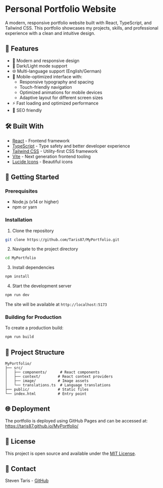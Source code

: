 # Personal Portfolio Website

A modern, responsive portfolio website built with React, TypeScript, and Tailwind CSS. This portfolio showcases my projects, skills, and professional experience with a clean and intuitive design.

## 🌟 Features

- 🎨 Modern and responsive design
- 🌙 Dark/Light mode support
- 🌐 Multi-language support (English/German)
- 📱 Mobile-optimized interface with:
  - Responsive typography and spacing
  - Touch-friendly navigation
  - Optimized animations for mobile devices
  - Adaptive layout for different screen sizes
- ⚡ Fast loading and optimized performance
- 🎯 SEO friendly

## 🛠️ Built With

- [React](https://reactjs.org/) - Frontend framework
- [TypeScript](https://www.typescriptlang.org/) - Type safety and better developer experience
- [Tailwind CSS](https://tailwindcss.com/) - Utility-first CSS framework
- [Vite](https://vitejs.dev/) - Next generation frontend tooling
- [Lucide Icons](https://lucide.dev/) - Beautiful icons

## 🚀 Getting Started

### Prerequisites

- Node.js (v14 or higher)
- npm or yarn

### Installation

1. Clone the repository
```bash
git clone https://github.com/Taris87/MyPortfolio.git
```

2. Navigate to the project directory
```bash
cd MyPortfolio
```

3. Install dependencies
```bash
npm install
```

4. Start the development server
```bash
npm run dev
```

The site will be available at `http://localhost:5173`

### Building for Production

To create a production build:
```bash
npm run build
```

## 📁 Project Structure

```
MyPortfolio/
├── src/
│   ├── components/      # React components
│   ├── context/        # React context providers
│   ├── image/          # Image assets
│   └── translations.ts  # Language translations
├── public/             # Static files
└── index.html          # Entry point
```

## 🌐 Deployment

The portfolio is deployed using GitHub Pages and can be accessed at: https://taris87.github.io/MyPortfolio/

## 📝 License

This project is open source and available under the [MIT License](LICENSE).

## 📧 Contact

Steven Taris - [GitHub](https://github.com/Taris87)
